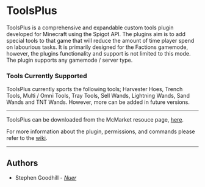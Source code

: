 # ToolsPlus
ToolsPlus is a comprehensive and expandable custom tools plugin developed for Minecraft using the Spigot API. The plugins aim is to add special tools to that game that will reduce the amount of time player spend on labourious tasks. It is primarily designed for the Factions gamemode, however, the plugins functionality and support is not limited to this mode. The plugin supports any gamemode / server type.

### Tools Currently Supported
ToolsPlus currently sports the following tools; Harvester Hoes, Trench Tools, Multi / Omni Tools, Tray Tools, Sell Wands, Lightning Wands, Sand Wands and TNT Wands. However, more can be added in future versions.

---

ToolsPlus can be downloaded from the McMarket resouce page, [here](https://www.mc-market.org/resources/7291/).

For more information about the plugin, permissions, and commands please refer to the [wiki](https://github.com/nbdSteve/ToolsPlus/wiki).

---

## Authors
* Stephen Goodhill - *[Nuer](https://nuer.dev)*
